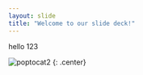 ```yaml
---
layout: slide
title: "Welcome to our slide deck!"
---
```


hello 123

![poptocat2](https://octodex.github.com/images/poptocat_v2.png)
{: .center}
